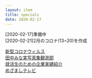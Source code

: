 ```yaml
---
layout: item
title: specials
date: 2020-02-17
---
```

[2020-02-17]準備中<br>
[2020-02-21]2月のコロナ(13~20)を作成

[新型コロナウィルス ](https://kidokun153.github.io/specials/covid-19)<br>
[田中みな実写真集観測部](https://kidokun153.github.io/specials/sincerely-yours.html)<br>
[就活生のための企業実績紹介](https://kidokun153.github.io/specials/shukatsu-jisseki.html)<br>
[めざましテレビ](https://kidokun153.github.io/specials/meza/index.html)<br>
